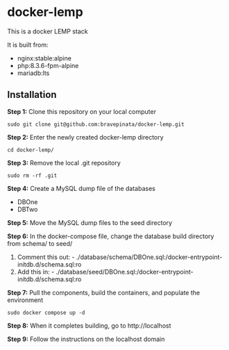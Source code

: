 # docker-lemp
This is a docker LEMP stack

It is built from:
* nginx:stable:alpine
* php:8.3.6-fpm-alpine
* mariadb:lts

##  Installation
 
<strong>Step 1:</strong> Clone this repository on your local computer
```shell
sudo git clone git@github.com:bravepinata/docker-lemp.git
```

<strong>Step 2:</strong> Enter the newly created docker-lemp directory
```shell
cd docker-lemp/
```

<strong>Step 3:</strong> Remove the local .git repository
```shell
sudo rm -rf .git
```

<strong>Step 4:</strong> Create a MySQL dump file of the databases
* DBOne
* DBTwo

<strong>Step 5:</strong> Move the MySQL dump files to the seed directory

<strong>Step 6:</strong> In the docker-compose file, change the database build directory from schema/ to seed/ 
1. Comment this out: - ./database/schema/DBOne.sql:/docker-entrypoint-initdb.d/schema.sql:ro
2. Add this in: - ./database/seed/DBOne.sql:/docker-entrypoint-initdb.d/schema.sql:ro

<strong>Step 7:</strong> Pull the components, build the containers, and populate the environment
```shell
sudo docker compose up -d
```

<strong>Step 8:</strong> When it completes building, go to http://localhost

<strong>Step 9:</strong> Follow the instructions on the localhost domain
